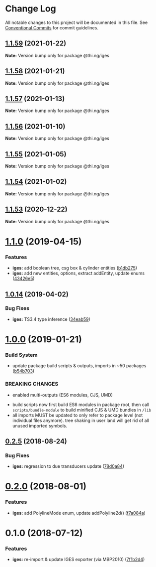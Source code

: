 # Change Log

All notable changes to this project will be documented in this file.
See [Conventional Commits](https://conventionalcommits.org) for commit guidelines.

## [1.1.59](https://github.com/thi-ng/umbrella/compare/@thi.ng/iges@1.1.58...@thi.ng/iges@1.1.59) (2021-01-22)

**Note:** Version bump only for package @thi.ng/iges





## [1.1.58](https://github.com/thi-ng/umbrella/compare/@thi.ng/iges@1.1.57...@thi.ng/iges@1.1.58) (2021-01-21)

**Note:** Version bump only for package @thi.ng/iges





## [1.1.57](https://github.com/thi-ng/umbrella/compare/@thi.ng/iges@1.1.56...@thi.ng/iges@1.1.57) (2021-01-13)

**Note:** Version bump only for package @thi.ng/iges





## [1.1.56](https://github.com/thi-ng/umbrella/compare/@thi.ng/iges@1.1.55...@thi.ng/iges@1.1.56) (2021-01-10)

**Note:** Version bump only for package @thi.ng/iges





## [1.1.55](https://github.com/thi-ng/umbrella/compare/@thi.ng/iges@1.1.54...@thi.ng/iges@1.1.55) (2021-01-05)

**Note:** Version bump only for package @thi.ng/iges





## [1.1.54](https://github.com/thi-ng/umbrella/compare/@thi.ng/iges@1.1.53...@thi.ng/iges@1.1.54) (2021-01-02)

**Note:** Version bump only for package @thi.ng/iges





## [1.1.53](https://github.com/thi-ng/umbrella/compare/@thi.ng/iges@1.1.52...@thi.ng/iges@1.1.53) (2020-12-22)

**Note:** Version bump only for package @thi.ng/iges





# [1.1.0](https://github.com/thi-ng/umbrella/compare/@thi.ng/iges@1.0.15...@thi.ng/iges@1.1.0) (2019-04-15)

### Features

* **iges:** add boolean tree, csg box & cylinder entities ([b1db275](https://github.com/thi-ng/umbrella/commit/b1db275))
* **iges:** add new entities, options, extract addEntity, update enums ([43426e5](https://github.com/thi-ng/umbrella/commit/43426e5))

## [1.0.14](https://github.com/thi-ng/umbrella/compare/@thi.ng/iges@1.0.13...@thi.ng/iges@1.0.14) (2019-04-02)

### Bug Fixes

* **iges:** TS3.4 type inference ([34eab59](https://github.com/thi-ng/umbrella/commit/34eab59))

# [1.0.0](https://github.com/thi-ng/umbrella/compare/@thi.ng/iges@0.2.30...@thi.ng/iges@1.0.0) (2019-01-21)

### Build System

* update package build scripts & outputs, imports in ~50 packages ([b54b703](https://github.com/thi-ng/umbrella/commit/b54b703))

### BREAKING CHANGES

* enabled multi-outputs (ES6 modules, CJS, UMD)

- build scripts now first build ES6 modules in package root, then call
  `scripts/bundle-module` to build minified CJS & UMD bundles in `/lib`
- all imports MUST be updated to only refer to package level
  (not individual files anymore). tree shaking in user land will get rid of
  all unused imported symbols.

<a name="0.2.5"></a>
## [0.2.5](https://github.com/thi-ng/umbrella/compare/@thi.ng/iges@0.2.4...@thi.ng/iges@0.2.5) (2018-08-24)

### Bug Fixes

* **iges:** regression to due transducers update ([78d0a84](https://github.com/thi-ng/umbrella/commit/78d0a84))

<a name="0.2.0"></a>
# [0.2.0](https://github.com/thi-ng/umbrella/compare/@thi.ng/iges@0.1.4...@thi.ng/iges@0.2.0) (2018-08-01)

### Features

* **iges:** add PolylineMode enum, update addPolyline2d() ([f7a084a](https://github.com/thi-ng/umbrella/commit/f7a084a))

<a name="0.1.0"></a>
# 0.1.0 (2018-07-12)

### Features

* **iges:** re-import & update IGES exporter (via MBP2010) ([7f1b2d4](https://github.com/thi-ng/umbrella/commit/7f1b2d4))
